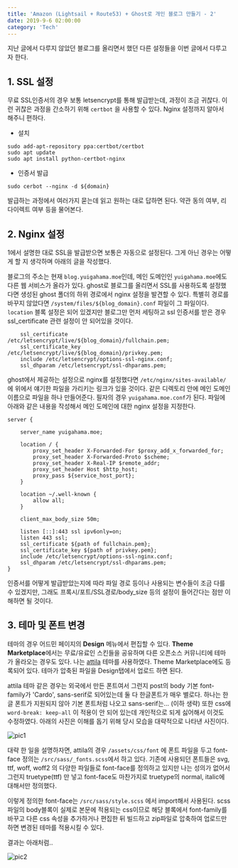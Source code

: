```yaml
---
title: 'Amazon (Lightsail + Route53) + Ghost로 개인 블로그 만들기 - 2'
date: 2019-9-6 02:00:00
category: 'Tech'
---
```



지난 글에서 다루지 않았던 블로그를 올리면서 했던 다른 설정들을 이번 글에서 다루고자 한다. 


## 1. SSL 설정

무료 SSL인증서의 경우 보통 letsencrypt를 통해 발급받는데, 과정이 조금 귀찮다. 이런 귀찮은 과정을 간소하기 위해 `certbot` 을 사용할 수 있다. Nginx 설정까지 알아서 해주니 편하다.

- 설치

```
sudo add-apt-repository ppa:certbot/certbot
sudo apt update
sudo apt install python-certbot-nginx
```

- 인증서 발급

```
sudo cerbot --nginx -d ${domain}
```

발급하는 과정에서 여러가지 묻는데 읽고 원하는 대로 답하면 된다. 약관 동의 여부, 리다이렉트 여부 등을 물어본다.


## 2. Nginx 설정

1에서 설명한 대로 SSL을 발급받으면 보통은 자동으로 설정된다. 그게 아닌 경우는 어떻게 할 지 생각하며 아래의 글을 작성했다.

블로그의 주소는 현재 `blog.yuigahama.moe`인데, 메인 도메인인 `yuigahama.moe`에도 다른 웹 서비스가 올라가 있다. ghost로 블로그를 올리면서 SSL를 사용하도록 설정했다면 생성된 ghost 폴더의 하위 경로에서 nginx 설정을 발견할 수 있다. 특별히 경로를 바꾸지 않았다면 `/system/files/${blog_domain}.conf` 파일이 그 파일이다. `location` 블록 설정은 되어 있겠지만 블로그만 먼저 세팅하고 ssl 인증서를 받은 경우 ssl_certificate 관련 설정이 안 되어있을 것이다.

```
    ssl_certificate /etc/letsencrypt/live/${blog_domain}/fullchain.pem; 
    ssl_certificate_key /etc/letsencrypt/live/${blog_domain}/privkey.pem;
    include /etc/letsencrypt/options-ssl-nginx.conf; 
    ssl_dhparam /etc/letsencrypt/ssl-dhparams.pem; 
```

ghost에서 제공하는 설정으로 nginx를 설정했다면 `/etc/nginx/sites-available/`에 위에서 얘기한 파일을 가리키는 링크가 있을 것이다. 같은 디렉토리 안에 메인 도메인 이름으로 파일을 하나 만들어준다. 필자의 경우 `yuigahama.moe.conf`가 된다. 파일에 아래와 같은 내용을 작성해서 메인 도메인에 대한 nginx 설정을 지정한다.

```
server {

    server_name yuigahama.moe;

    location / {
        proxy_set_header X-Forwarded-For $proxy_add_x_forwarded_for;
        proxy_set_header X-Forwarded-Proto $scheme;
        proxy_set_header X-Real-IP $remote_addr;
        proxy_set_header Host $http_host;
        proxy_pass ${service_host_port};
    }

    location ~/.well-known {
        allow all;
    }

    client_max_body_size 50m;

    listen [::]:443 ssl ipv6only=on; 
    listen 443 ssl; 
    ssl_certificate ${path of fullchain.pem}; 
    ssl_certificate_key ${path of privkey.pem}; 
    include /etc/letsencrypt/options-ssl-nginx.conf; 
    ssl_dhparam /etc/letsencrypt/ssl-dhparams.pem; 
}
```

인증서를 어떻게 발급받았는지에 따라 파일 경로 등이나 사용되는 변수들이 조금 다를 수 있겠지만, 그래도 프록시/포트/SSL경로/body_size 등의 설정이 들어간다는 점만 이해하면 될 것이다.


## 3. 테마 및 폰트 변경

테마의 경우 어드민 페이지의 **Design** 메뉴에서 편집할 수 있다. **Theme Marketplace**에서는 무료/유료인 스킨들을 공유하며 다른 오픈소스 커뮤니티에 테마가 올라오는 경우도 있다. 나는 [attila](https://github.com/zutrinken/attila) 테마를 사용하였다. Theme Marketplace에도 등록되어 있다. 테마가 압축된 파일을 Design탭에서 업로드 하면 된다.

attila 테마 같은 경우는 외국에서 만든 폰트여서 그런지 post의 body 기본 font-family가 'Cardo', sans-serif로 되어있는데 둘 다 한글폰트가 매우 별로다. 하나는 한글 폰트가 지원되지 않아 기본 폰트처럼 나오고 sans-serif는... (이하 생략) 또한 css에 `word-break: keep-all` 이 적용이 안 되어 있는데 개인적으로 되게 싫어해서 이것도 수정하였다. 아래의 사진은 이해를 돕기 위해 당시 모습을 대략적으로 나타낸 사진이다.

![pic1](/images/start-blog-2-pic-1.png)

대략 한 일을 설명하자면, attila의 경우 `/assets/css/font` 에 폰트 파일을 두고 font-face 정의는 `/src/sass/_fonts.scss`에서 하고 있다. 기존에 사용되던 폰트들은 svg, ttf, woff, woff2 의 다양한 파일들로 font-face를 정의하고 있지만 나는 성의가 없어서 그런지 truetype(ttf) 만 넣고 font-face도 마찬가지로 truetype의 normal, italic에 대해서만 정의했다. 

이렇게 정의한 font-face는 `/src/sass/style.scss` 에서 import해서 사용된다. scss파일의 body블록이 실제로 본문에 적용되는 css이므로 해당 블록에서 font-family를 바꾸고 다른 css 속성을 추가하거나 편집한 뒤 빌드하고 zip파일로 압축하여 업로드만 하면 변경된 테마를 적용시킬 수 있다.

결과는 아래처럼..

![pic2](/images/start-blog-2-pic-2.png)
